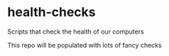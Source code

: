 # health-checks
Scripts that check the health of our computers

This repo will be populated with lots of fancy checks

